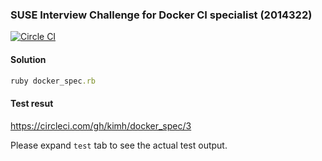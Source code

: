 ### SUSE Interview Challenge for Docker CI specialist (2014322)
[![Circle CI](https://circleci.com/gh/kimh/docker_spec.svg?style=svg)](https://circleci.com/gh/kimh/docker_spec)


#### Solution

```ruby
ruby docker_spec.rb
```

#### Test resut

https://circleci.com/gh/kimh/docker_spec/3

Please expand `test` tab to see the actual test output.
